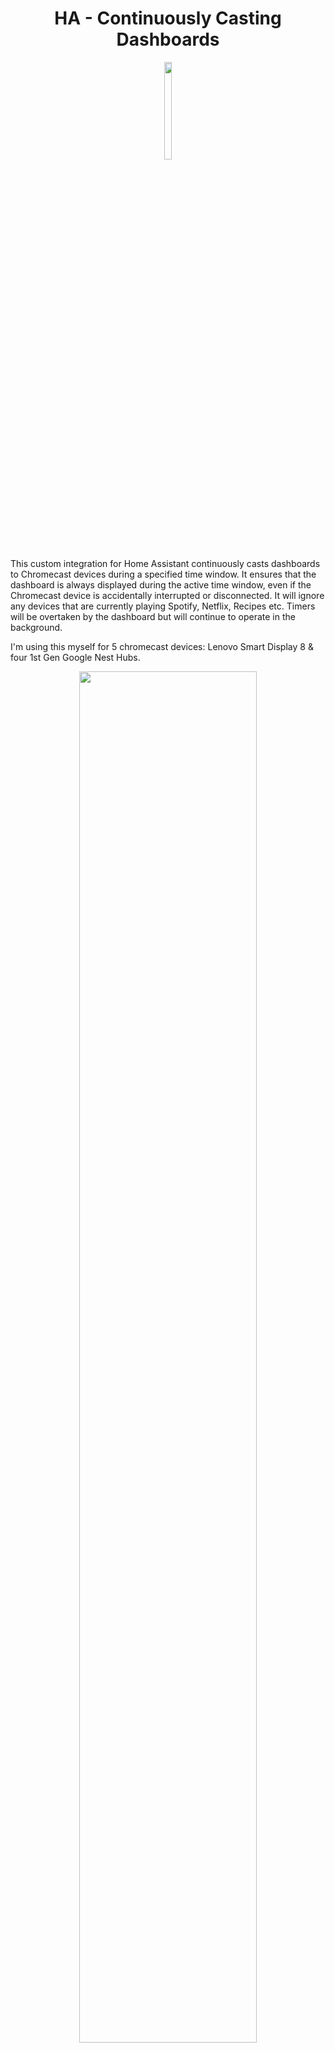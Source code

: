 # <center>**HA - Continuously Casting Dashboards** </center>

<p align="center">
  <img src="branding/logo.png" width=15% height=20%>
</p>


This custom integration for Home Assistant continuously casts dashboards to Chromecast devices during a specified time window. It ensures that the dashboard is always displayed during the active time window, even if the Chromecast device is accidentally interrupted or disconnected. It will ignore any devices that are currently playing Spotify, Netflix, Recipes etc. Timers will be overtaken by the dashboard but will continue to operate in the background.

I'm using this myself for 5 chromecast devices: Lenovo Smart Display 8 & four 1st Gen Google Nest Hubs.

<p align="center">
  <img src="https://github.com/b0mbays/continuously_casting_dashboards/assets/55556007/9cc32333-312e-41cf-bca0-e531e535a268" width=75% height=75%>
</p>
<br/><br/>

✨**Features:**
============

- Automatically casts specified Home Assistant dashboards to Chromecast devices.
- Monitors the casting state of each device and resumes casting if interrupted.
- Custom entity states for when to cast a dashboard (both globally and individual dashboards)
- Multiple dashboard casting for the same device (cast different dashboards at different times).
- Configurable global time window for active casting.
- Configurable casting interval.
- Configurable volume per device.
- Configurable start and end times per device.
- Google Home Speaker Group support.

<br/><br/>

✅ **Requirements:**
============

1. **Home Assistant**

2. **[HTTPS External Access](https://www.makeuseof.com/secure-home-assistant-installation-free-ssl-certificate/?newsletter_popup=1)** which HA requires for casting and the HACS Addon installed. **Alternatively, if you have a Nabu Casa subscription then this is already set up for you.**

2. **Trusted network setup** for each Chromecast device to avoid logging in. See guide [here](https://blog.fuzzymistborn.com/homeassistant-and-catt-cast-all-the-things/) and follow the 'Trusted Networks' section half way down. You can either do your entire home network, or individual devices. You can find the IP address for each device by going to Settings -> Device Information -> Technical Information on the device.

    Your trusted networks section should then look something like this:

    ```yaml
    homeassistant:
      external_url: "<your-external-url-for-home-assistant"
      auth_providers:
        - type: trusted_networks
          trusted_networks:
            - 192.168.12.236/32 #These are my display IP addresses, replace them with your own (including the /32)
            - 192.168.12.22/32
            - 192.168.12.217/32
          trusted_users:
            192.168.12.236: <your-user-id>  #Ensure this user has admin rights too
            192.168.12.22: <your-user-id>
            192.168.12.217: <your-user-id>
          allow_bypass_login: true
        - type: homeassistant
    ```

3. **[ha-catt-fix](https://github.com/swiergot/ha-catt-fix)** setup for your dashboard to keep the display 'awake' and not time out after 10 minutes. Install steps:

    - Go to the HACS panel in Home Assistant
    - Click on the three dots in the top right corner and choose "Custom repositories"
    - Enter `swiergot/ha-catt-fix` in the "Add custom repository" field, select "Dashboard" from the "Category" dropdown, and click on the "Add" button.
    - Go to the "Frontend" tab within HACS, and click on 'Explore and download repositories" and search for 'ha-catt-fix'.
    - Click "Download"
    - Restart Home Assistant
    - Ensure that 'ha-catt-fix' is listed inside your dashboards resources. (_Your dashboard_ -> Three dots -> Edit -> Three dots -> Manage resources)

4. **[Kiosk Mode](https://github.com/NemesisRE/kiosk-mode)** for hiding the navigations bars for fullscreen dashboards on your displays.

<br/><br/>

🚀**Installation**
============

### **HACS**

1. Go to the HACS panel in Home Assistant.
2. Click on the three dots in the top right corner and choose "Custom repositories".
3. Enter `b0mbays/continuously_casting_dashboards` in the "Add custom repository" field, select "Integration" from the "Category" dropdown, and click on the "Add" button.
4. Once the custom repository is added, you can install the integration through HACS. You should see "Continuously Cast Dashboards" in the "Integrations" tab. Click on "Download" to add it to your Home Assistant instance.
5. Restart Home Assistant to load the custom integration.
6. Setup your devices inside the configuration.yaml file, follow the steps from the configuration section below.
4. Restart again to start the integration.

<br/><br/>

⚡️**How does it work?**
============

The integration uses [CATT's](https://github.com/skorokithakis/catt) functionality to 'call' each of your Google Chromecast devices checking the status every 45 seconds (you can change this in the config) for any 'state' changes. If there is no media playing on the device, then the dashboard will be cast. If the device already has the dashboard casting then it will be ignored. And if there is youtube/recipes/spotify playing on the device then it will also be ignored.

The casting functionality within Home Assistant requires your instance to be accesible via HTTPS with either paying for a Nabu Casa subscription or setting this up yourself. I opted to subscribe to Nabu Casa to help support HA development. Previously, I did set this up myself and the guide I used is [here](https://www.makeuseof.com/secure-home-assistant-installation-free-ssl-certificate/?newsletter_popup=1).


<br/><br/>

⚙️**Configuration**
============

To configure the integration, add the following to your `configuration.yaml` file:

```yaml
continuously_casting_dashboards:
  logging_level: warning #Required: Set the logging level - debug/info/warning (default is 'warning' - try 'debug' for debugging)
  cast_delay: 45 #Required: Time (in seconds) for casting checks between each device.
  start_time: "07:00" #Optional: Global start time of the casting window (format: "HH:MM") - Default is set to "07:00" and can be individually overwritten per device below.
  end_time: "01:00" #Optional: Global end time of the casting window (format: "HH:MM") and must be after "00:00". Default is set to "01:00" and can be individually overwritten per device below.
  devices:
    "<Display_Name>": #Required: Display name or IP address of your device. Find this on the actual device's settings or inside the Google Home app.
      - dashboard_url: "<Dashboard_URL>" #Required: Dashboard URL to be casted (This must be the local IP address of your HA instance, not homeassistant.local)
        volume: 5 #Optional: Volume to set the display. (If you remove this, the device will remain the same volume)
        start_time: "07:00" #Optional: Set the start time for this device
        end_time: "01:00" #Optional: Set the end time for this device
    "<Display_Name>": 
      - dashboard_url: "<Dashboard_URL>" 
        volume: <Volume>
        start_time: "<Start_Time>" 
        end_time: "<End_Time>"
        speaker_groups: #Optional: Here you can set speaker groups that your device might be a member of to skip casting if they are active.
          - "<Speaker group name>" #Optional: Speaker group name
          - "<Speaker group name>" #Optional: Extra speaker group names

    #You can then add more devices repeating the above format:

    # Examples:
    # "Office display":
    #   - dashboard_url: "http://192.168.12.104:8123/nest-dashboard/default_view?kiosk"
    #     volume: 7
    #     start_time: "06:00" 
    #     end_time: "18:00"
    # "Kitchen display":
    #   - dashboard_url: "http://192.168.12.104:8123/kitchen-dashboard/default_view?kiosk"
    #     volume: 9
    #     start_time: "06:00" 
    #     end_time: "22:00"
    # "192.168.12.217":  //IP address can also be used
    #   - dashboard_url: "http://192.168.12.104:8123/nest-dashboard/default_view?kiosk"
    #     volume: 4
    #     start_time: "18:00" 
    #     end_time: "03:00"
    #     speaker_groups:
    #       - "Upstairs Speakers"
    #       - "Downstairs Speakers"
```

<br/><br/>
**↕️ Multiple dashboard casting**
============


With this feature, you can configure multiple dashboards to be cast at different times for the same device. To enable this feature, add multiple dashboards and time windows to each devices configuration, for example:

```yaml
devices:
   ...
     "Office display":
       - dashboard_url: "http://192.168.12.104:8123/day-dashboard/default_view?kiosk"
         volume: 7
         start_time: "07:00" 
         end_time: "23:59"
       - dashboard_url: "http://192.168.12.104:8123/night-dashboard/default_view?kiosk"
         volume: 7
         start_time: "00:01" 
         end_time: "03:00"
```

<br/><br/>

<br/><br/>
**🎮Casting based on entity states**
============


With this feature, you can control if the casting will start or stop based on a HA entity either globally or per device. For example, lets create a new boolean switch inside your configuration.yaml file of which you want to use to control the casting - for example:

```yaml
input_boolean:
  global_ccd_cast:
    name: "CCD Global Casting"
    initial: on
```

For the above entity we have named it 'global_ccd_cast' and configured it to be initiallty set to 'on'. This means that if Home Assistant restarts, then casting will always be enabled. And then if we were to switch the entity to 'off' then casting will be stopped globally for all devices.

Now we need to add this entity to the global CCD section inside your configuration.yaml file:

```yaml
continuously_casting_dashboards:
  logging_level: debug
  cast_delay: 25
  start_time: "06:00"
  end_time: "02:00"
  switch_entity_id: "input_boolean.global_ccd_cast"
  devices:
    ...
```

We have added the 'switch_entity_id' field to our main section with the CCD configuration. This means it will either start or stop casting based on whether this switch is enabled or disabled.

By default, the integration considers an entity to be "enabled" when its state is one of: 'on', 'true', 'home', or 'open'. You can also specify a custom state to be considered as "enabled" using the `switch_entity_state` parameter.

```yaml
continuously_casting_dashboards:
  logging_level: debug
  cast_delay: 25
  start_time: "06:00"
  end_time: "02:00"
  switch_entity_id: "sensor.human_is_home"
  switch_entity_state: "home"
  devices:
    ...
```

For the above example, you may have a sensor that detects if you are home. Then, whenever this sensor is "home" the integration will be enabled.

You can also set entity states per dashboard on the device. This will ignore the global state entirely and depend only on this entity.

For example:

```yaml
continuously_casting_dashboards:
  # global configuration...
  devices:
    "Living Room Display":
      - dashboard_url: "http://192.168.1.10:8123/lovelace/dashboard?kiosk"
        switch_entity_id: "sensor.living_room_mode"
        switch_entity_state: "entertainment"  # Custom state that enables casting
    # other devices...
```

<br/><br/>


⚠️**Troubleshooting**
============

- I have an annoying notification on my phone for 'DashCast'?

   On your Android phone, go to Settings > Google > All Services > Devices & sharing > Cast options > Turn off Media controls for Cast devices. This will turn off controls for any other casting device      although I don't find myself using it for anything else so I have it disabled.

- The dashboard starts on my device and then stops within a few seconds.

    If this is happening, you may not have installed the ha-catt-fix correctly and your device will be using a different state name for when a dashboard is "active". The device should be reporting "Dummy". You can find out what your device is reporting by changing the "logging_level" to "debug"; then going to the Home Assistant logs and you will see logs for this integration. In the logs you should find a log checking the status output for a working dashboard state. For example, mine looks like this:


    ```
    DEBUG (MainThread) [custom_components.continuously_casting_dashboards.dashboard_caster] Status output for Office display when checking for dashboard state 'Dummy': Title: Dummy 22:27:13 GMT+0000 (Greenwich Mean Time)
    Volume: 50
    ```

    If "Dummy" is missing here, please ensure you have installed the ha-catt-fix correctly from following the instructions from the [requirements](#requirements) section.

